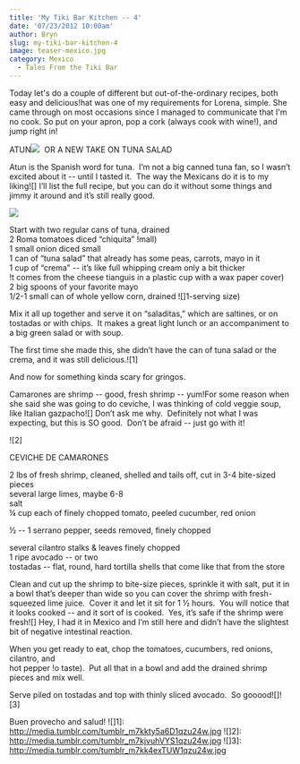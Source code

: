 ```yaml
---
title: 'My Tiki Bar Kitchen -- 4'
date: '07/23/2012 10:00am'
author: Bryn
slug: my-tiki-bar-kitchen-4
image: teaser-mexico.jpg
category: Mexico
  - Tales From the Tiki Bar
---
```

Today let's do a couple of different but out-of-the-ordinary recipes, both easy and delicious!hat was one of my requirements for Lorena, simple. She came through on most occasions since I managed to communicate that I'm no cook. So put on your apron, pop a cork (always cook with wine!), and jump right in!

ATUN![](ah-toon)  OR A NEW TAKE ON TUNA SALAD

Atun is the Spanish word for tuna.  I’m not a big canned tuna fan, so I wasn’t excited about it -- until I tasted it.  The way the Mexicans do it is to my liking![] I’ll list the full recipe, but you can do it without some things and jimmy it around and it’s still really good.

![](http://media.tumblr.com/tumblr_m7kkfhIuhs1qzu24w.jpg)<!--more-->

Start with two regular cans of tuna, drained  
2 Roma tomatoes diced “chiquita” !mall)  
1 small onion diced small  
1 can of “tuna salad” that already has some peas, carrots, mayo in it  
1 cup of “crema” -- it’s like full whipping cream only a bit thicker  
!t comes from the cheese tianguis in a plastic cup with a wax paper cover)  
2 big spoons of your favorite mayo  
1/2-1 small can of whole yellow corn, drained ![]1-serving size)

Mix it all up together and serve it on “saladitas,” which are saltines, or on tostadas or with chips.  It makes a great light lunch or an accompaniment to a big green salad or with soup.

The first time she made this, she didn’t have the can of tuna salad or the crema, and it was still delicious.![1]

And now for something kinda scary for gringos.

Camarones are shrimp -- good, fresh shrimp -- yum!For some reason when she said she was going to do ceviche, I was thinking of cold veggie soup, like Italian gazpacho![] Don’t ask me why.  Definitely not what I was expecting, but this is SO good.  Don’t be afraid -- just go with it!

![2]

CEVICHE DE CAMARONES

2 lbs of fresh shrimp, cleaned, shelled and tails off, cut in 3-4 bite-sized pieces  
several large limes, maybe 6-8  
salt  
¼ cup each of finely chopped tomato, peeled cucumber, red onion

½ -- 1 serrano pepper, seeds removed, finely chopped

several cilantro stalks & leaves finely chopped  
1 ripe avocado -- or two  
tostadas -- flat, round, hard tortilla shells that come like that from the store

Clean and cut up the shrimp to bite-size pieces, sprinkle it with salt, put it in a bowl that’s deeper than wide so you can cover the shrimp with fresh-squeezed lime juice.  Cover it and let it sit for 1 ½ hours.  You will notice that it looks cooked -- and it sort of is cooked.  Yes, it’s safe if the shrimp were fresh![] Hey, I had it in Mexico and I’m still here and didn’t have the slightest bit of negative intestinal reaction.

When you get ready to eat, chop the tomatoes, cucumbers, red onions, cilantro, and  
hot pepper !o taste).  Put all that in a bowl and add the drained shrimp pieces and mix well.

Serve piled on tostadas and top with thinly sliced avocado.  So gooood![]![3]

Buen provecho and salud!
 ![]1]: http://media.tumblr.com/tumblr_m7kkty5a6D1qzu24w.jpg
 ![]2]: http://media.tumblr.com/tumblr_m7kjvuhVYS1qzu24w.jpg
 ![]3]: http://media.tumblr.com/tumblr_m7kk4exTUW1qzu24w.jpg